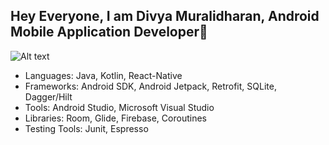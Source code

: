 ## Hey Everyone, I am Divya Muralidharan, Android Mobile Application Developer👋

![Alt text](https://www.theblogfrog.com/wp-content/uploads/2020/06/diana3.png)


- Languages: Java, Kotlin, React-Native
- Frameworks: Android SDK, Android Jetpack, Retrofit, SQLite, Dagger/Hilt
- Tools: Android Studio, Microsoft Visual Studio
- Libraries: Room, Glide, Firebase, Coroutines
- Testing Tools: Junit, Espresso


<!--
**DivyaMU/DivyaMU** is a ✨ _special_ ✨ repository because its `README.md` (this file) appears on your GitHub profile.

Here are some ideas to get you started:

- 🔭 I’m currently working on ...
- 🌱 I’m currently learning ...
- 👯 I’m looking to collaborate on ...
- 🤔 I’m looking for help with ...
- 💬 Ask me about ...!
- 📫 How to reach me: ...
- 😄 Pronouns: ...
- ⚡ Fun fact: ...
-->

